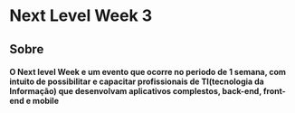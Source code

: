 # Next Level Week 3


## Sobre
#### O Next level Week e um evento que ocorre no periodo de 1 semana, com intuito de possibilitar e capacitar profissionais de TI(tecnologia da Informação) que desenvolvam aplicativos complestos, back-end, front-end e mobile
